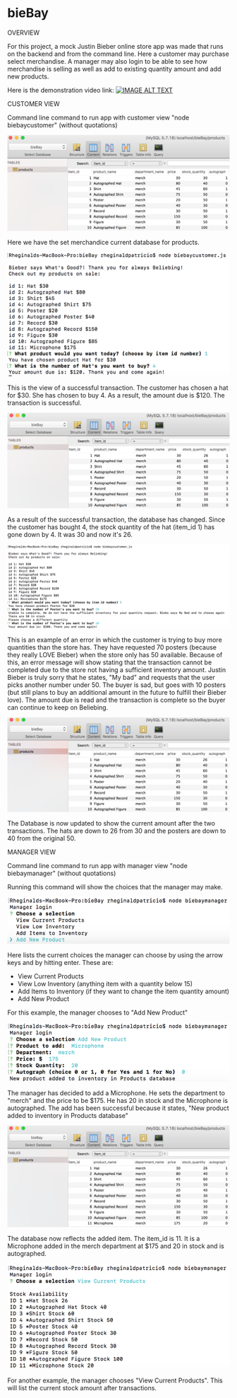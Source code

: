 # bieBay

OVERVIEW

For this project, a mock Justin Bieber online store app was made that runs on the backend and from the command line. Here a customer may purchase select merchandise. A manager may also login to be able to see how merchandise is selling as well as add to existing quantity amount and add new products. 

Here is the demonstration video link: [![IMAGE ALT TEXT](/images_for_readmebiebay_tutorial_screenshot_link.png)](https://www.youtube.com/watch?v=k0D0IMgQhIQ "bieBay Tutorial")

CUSTOMER VIEW

Command line command to run app with customer view
"node biebaycustomer" (without quotations)

![](/images_for_readme/01_original_database.png)

Here we have the set merchandice current database for products.

![](/images_for_readme/02_successful_completed_customer_transaction.png)

This is the view of a successful transaction. The customer has chosen a hat for $30. She has chosen to buy 4. As a result, the amount due is $120. The transaction is successful.

![](/images_for_readme/03_new_database_after_transaction.png)

As a result of the successful transaction, the database has changed. Since the customer has bought 4, the stock quantity of the hat (item_id 1) has gone down by 4. It was 30 and now it's 26.

![](/images_for_readme/04_error_transaction_ask_again.png)

This is an example of an error in which the customer is trying to buy more quantities than the store has. They have requested 70 posters (because they really LOVE Bieber) when the store only has 50 available. Because of this, an error message will show stating that the transaction cannot be completed due to the store not having a sufficient inventory amount. Justin Bieber is truly sorry that he states, "My bad" and requests that the user picks another number under 50. The buyer is sad, but goes with 10 posters (but still plans to buy an additional amount in the future to fulfill their Bieber love). The amount due is read and the transaction is complete so the buyer can continue to keep on Beliebing. 

![](/images_for_readme/05_new_database_after_successful_and_error_transaction.png)

The Database is now updated to show the current amount after the two transactions. The hats are down to 26 from 30 and the posters are down to 40 from the original 50.








MANAGER VIEW

Command line command to run app with manager view
"node biebaymanager" (without quotations)

Running this command will show the choices that the manager may make.

![](/images_for_readme/06_manager_choices.png)

Here lists the current choices the manager can choose by using the arrow keys and by hitting enter. 
These are:
  - View Current Products
  - View Low Inventory (anything item with a quantity below 15)
  - Add Items to Inventory (if they want to change the item quantity amount)
  - Add New Product
  
For this example, the manager chooses to "Add New Product"

![](/images_for_readme/10_manager_successful_add.png)

The manager has decided to add a Microphone. He sets the department to "merch" and the price to be $175. He has 20 in stock and the Microphone is autographed. The add has been successful because it states, "New product added to inventory in Products database"

![](/images_for_readme/08_new_database_after_added_item.png)

The database now reflects the added item. The item_id is 11. It is a Microphone added in the merch department at $175 and 20 in stock and is autographed.

![](/images_for_readme/09_manager_current_stock.png)

For another example, the manager chooses "View Current Products". This will list the current stock amount after transactions.
